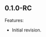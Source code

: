 <!--
	Markdown

	Copyright 2018 IS2T. All rights reserved.
	IS2T PROPRIETARY/CONFIDENTIAL. Use is subject to license terms.
-->

## 0.1.0-RC
Features:
  - Initial revision.
